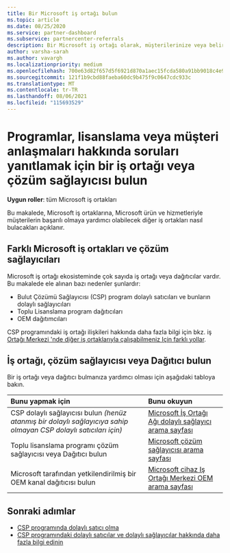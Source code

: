 ```yaml
---
title: Bir Microsoft iş ortağı bulun
ms.topic: article
ms.date: 08/25/2020
ms.service: partner-dashboard
ms.subservice: partnercenter-referrals
description: Bir Microsoft iş ortağı olarak, müşterilerinize veya belirli programlarınıza nasıl yardımcı olabileceği hakkında sorularınız olabilir. Yardımcı olabilecek diğer iş ortaklarını bulun.
author: varsha-sarah
ms.author: vavargh
ms.localizationpriority: medium
ms.openlocfilehash: 700e63d82f657d5f6921d870a1aec15fcda580a91bb9018c4e9261e6b2f92bd7
ms.sourcegitcommit: 121f1b9cbd88faeba60dc9b475f9c0647cdc933c
ms.translationtype: MT
ms.contentlocale: tr-TR
ms.lasthandoff: 08/06/2021
ms.locfileid: "115693529"
---
```

# <a name="find-a-partner-or-solution-provider-to-answer-questions-about-programs-licensing-or-customer-deals"></a>Programlar, lisanslama veya müşteri anlaşmaları hakkında soruları yanıtlamak için bir iş ortağı veya çözüm sağlayıcısı bulun 

**Uygun roller**: tüm Microsoft iş ortakları

Bu makalede, Microsoft iş ortaklarına, Microsoft ürün ve hizmetleriyle müşterilerin başarılı olmaya yardımcı olabilecek diğer iş ortakları nasıl bulacakları açıklanır.

## <a name="different-microsoft-partners-and-solution-providers"></a>Farklı Microsoft iş ortakları ve çözüm sağlayıcıları

Microsoft iş ortağı ekosisteminde çok sayıda iş ortağı veya dağıtıcılar vardır. Bu makalede ele alınan bazı nedenler şunlardır:

- Bulut Çözümü Sağlayıcısı (CSP) program dolaylı satıcıları ve bunların dolaylı sağlayıcıları
- Toplu Lisanslama program dağıtıcıları
- OEM dağıtımcıları

CSP programındaki iş ortağı ilişkileri hakkında daha fazla bilgi için bkz. iş [Ortağı Merkezi 'nde diğer iş ortaklarıyla çalışabilmeniz Için farklı yollar](work-with-other-partners.md).

## <a name="find-a-partner-solution-provider-or-distributor"></a>İş ortağı, çözüm sağlayıcısı veya Dağıtıcı bulun

Bir iş ortağı veya dağıtıcı bulmanıza yardımcı olması için aşağıdaki tabloya bakın.

|Bunu yapmak için  | Bunu okuyun  |
|:------------------|:--------------- |
|CSP dolaylı sağlayıcısı bulun *(henüz atanmış bir dolaylı sağlayıcıya sahip olmayan CSP dolaylı satıcıları için)* | [Microsoft İş Ortağı Ağı dolaylı sağlayıcı arama sayfası](https://partner.microsoft.com/membership/cloud-solution-provider/find-a-provider)  |
|Toplu lisanslama programı çözüm sağlayıcısı veya Dağıtıcı bulun  | [Microsoft çözüm sağlayıcısı arama sayfası](https://www.microsoft.com/solution-providers/home)  |
|Microsoft tarafından yetkilendirilmiş bir OEM kanal dağıtıcısı bulun  | [Microsoft cihaz Iş Ortağı Merkezi OEM arama sayfası](https://devicepartner.microsoft.com/connect/distributor)  |

## <a name="next-steps"></a>Sonraki adımlar

- [CSP programında dolaylı satıcı olma](https://partner.microsoft.com/licensing)
- [CSP programındaki dolaylı satıcılar ve dolaylı sağlayıcılar hakkında daha fazla bilgi edinin](work-with-other-partners.md)